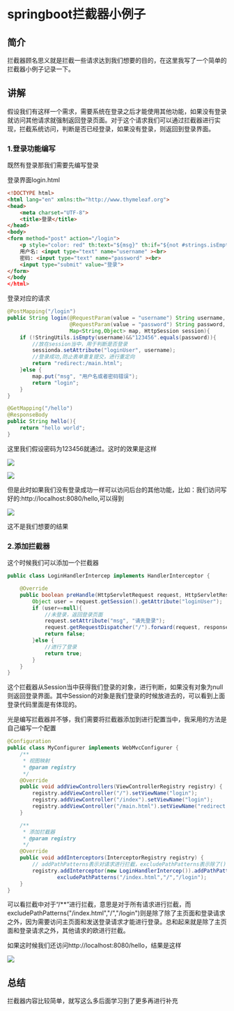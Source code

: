 # springboot拦截器小例子

## 简介

拦截器顾名思义就是拦截一些请求达到我们想要的目的，在这里我写了一个简单的拦截器小例子记录一下。

## 讲解

假设我们有这样一个需求，需要系统在登录之后才能使用其他功能，如果没有登录就访问其他请求就强制返回登录页面。对于这个请求我们可以通过拦截器进行实现，拦截系统访问，判断是否已经登录，如果没有登录，则返回到登录界面。

### 1.登录功能编写

既然有登录那我们需要先编写登录

登录界面login.html

```HTML
<!DOCTYPE html>
<html lang="en" xmlns:th="http://www.thymeleaf.org">
<head>
    <meta charset="UTF-8">
    <title>登录</title>
</head>
<body>
<form method="post" action="/login">
    <p style="color: red" th:text="${msg}" th:if="${not #strings.isEmpty(msg)}"></p>
    用户名: <input type="text" name="username" ><br>
    密码: <input type="text" name="password" ><br>
    <input type="submit" value="登录">
</form>
</body
</html>
```

登录对应的请求

```java
@PostMapping("/login")
public String login(@RequestParam(value = "username") String username,
                    @RequestParam(value = "password") String password,
                    Map<String,Object> map, HttpSession session){
    if (!StringUtils.isEmpty(username)&&"123456".equals(password)){
        //放在session当中，用于判断是否登录
        sessionda.setAttribute("loginUser", username);
        //登录成功,防止表单重复提交，进行重定向
        return "redirect:/main.html";
    }else {
        map.put("msg", "用户名或者密码错误");
        return "login";
    }
}

@GetMapping("/hello")
@ResponseBody
public String hello(){
    return "hello world";
}
```

这里我们假设密码为123456就通过。这时的效果是这样

![](https://gitee.com/zhou-ning/BlogImage/raw/master/java/拦截器小例子01.png)

![](https://gitee.com/zhou-ning/BlogImage/raw/master/java/拦截器小例子02.png)

但是此时如果我们没有登录成功一样可以访问后台的其他功能，比如：我们访问写好的:http://localhost:8080/hello,可以得到

![](https://gitee.com/zhou-ning/BlogImage/raw/master/java/拦截器小例子03.png)

这不是我们想要的结果

### 2.添加拦截器

这个时候我们可以添加一个拦截器

```java
public class LoginHandlerIntercep implements HandlerInterceptor {

    @Override
    public boolean preHandle(HttpServletRequest request, HttpServletResponse response, Object handler) throws Exception {
        Object user = request.getSession().getAttribute("loginUser");
        if (user==null){
            //未登录，返回登录页面
            request.setAttribute("msg", "请先登录");
            request.getRequestDispatcher("/").forward(request, response);
            return false;
        }else {
            //进行了登录
            return true;
        }
    }
}
```

这个拦截器从Session当中获得我们登录的对象，进行判断，如果没有对象为null则返回登录界面。其中Session的对象是我们登录的时候放进去的，可以看到上面登录代码里面是有体现的。

光是编写拦截器并不够，我们需要将拦截器添加到进行配置当中，我采用的方法是自己编写一个配置

```java
@Configuration
public class MyConfigurer implements WebMvcConfigurer {
    /**
     * 视图映射
     * @param registry
     */
    @Override
    public void addViewControllers(ViewControllerRegistry registry) {
        registry.addViewController("/").setViewName("login");
        registry.addViewController("/index").setViewName("login");
        registry.addViewController("/main.html").setViewName("redirect:students");
    }

    /**
     * 添加拦截器
     * @param registry
     */
    @Override
    public void addInterceptors(InterceptorRegistry registry) {
        // addPathPatterns表示对请求进行拦截，excludePathPatterns表示除了()请求之外
        registry.addInterceptor(new LoginHandlerIntercep()).addPathPatterns("/**").
                excludePathPatterns("/index.html","/","/login");
    }
}
```

可以看拦截中对于“/**”进行拦截，意思是对于所有请求进行拦截，而excludePathPatterns("/index.html","/","/login")则是除了除了主页面和登录请求之外，因为需要访问主页面和发送登录请求才能进行登录。总和起来就是除了主页面和登录请求之外，其他请求的欧进行拦截。

如果这时候我们还访问http://localhost:8080/hello，结果是这样

![](https://gitee.com/zhou-ning/BlogImage/raw/master/java/拦截器小例子04.png)

## 总结

拦截器内容比较简单，就写这么多后面学习到了更多再进行补充